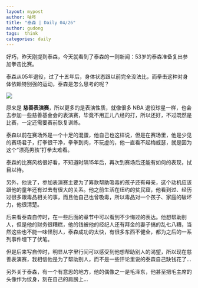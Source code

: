 ```yaml
---
layout: mypost
author: 咕咚
title: "泰森 | Daily 04/26"
author: gudong
tags:  think
categories: daily
---
```


好巧，昨天刚提到泰森，今天就看到了泰森的一则新闻：53岁的泰森准备复出参加拳击比赛。

泰森从05年退役，过了十五年后，身体状态跟以前完全没法比，而拳击这种对身体依赖特别强的运动，泰森是怎么思考的呢？

![](https://gitee.com/maoruibin/assert/raw/master/pic/2020/8a9800b-6f3bacda-97-171b3e8e1a0.jpg)

原来是 **慈善表演赛**，所以更多的是表演性质，就像很多 NBA 退役球星一样，也会去参加一些慈善基金会的表演赛，毕竟不用正儿八经的打，所以还好，不过既然是比赛，一定还需要赛前恢复训练。

泰森以前在赛场外是一个十足的混蛋，他自己也这样说，但是在赛场里，他是少见的赛场君子，打拳很干净，拳拳到肉，不玩虚的，他一直看不起梅威瑟，就是因为这个“漂亮男孩”打拳太难看。

泰森的比赛风格很好看，不知道时隔15年后，再次到赛场后还能有如何的表现，拭目以待。

另外，他说了，参加表演赛主要为了筹款帮助吸毒的孩子还有母亲，这个动机应该跟他的童年还有过去有很大的关系。他之前生活在纽约的贫民窟，他看到过、经历过很多跟毒品相关的事，而且他自己也曾吸毒，所以毒品对一个孩子、家庭的破坏力，他很清楚。

后来看泰森自传时，在一些后面的章节中可以看到不少悔过的表达。他想帮助别人，但是他的财务很糟糕，他的钱被他的经纪人还有拜金的妻子搞的乱七八糟，当然这些也不能一味怪别人，泰森成功的太快，有很多东西不健全，都为之后的一系列事件埋下了伏笔。

但是后来写自传时，明显从字里行间可以感受到他想帮助别人的渴望，所以现在慈善表演赛，我相信他是为了帮助别人，而不是一些评论里说的泰森自己缺钱花了…


另外关于泰森，有一个有意思的地方，他的偶像之一是毛泽东，他甚至把毛主席的头像作为纹身，刻在自己的肩膀上…
